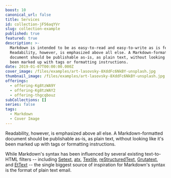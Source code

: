 ```yaml
---
boost: 10
canonical_url: false
title: Services
id: collection-jF56aqYVr
slug: collection-example
published: true
featured: true
description: >-
  Markdown is intended to be as easy-to-read and easy-to-write as is feasible.
  Readability, however, is emphasized above all else. A Markdown-formatted
  document should be publishable as-is, as plain text, without looking like it's
  been marked up with tags or formatting instructions.
date: 2019-01-07T00:00:00.000Z
cover_image: /files/examples/art-lasovsky-8XddFc6NkBY-unsplash.jpg
thumbnail_image: /files/examples/art-lasovsky-8XddFc6NkBY-unsplash.jpg
offerings:
  - offering-Kg8tzWA9Y  
  - offering-Kg8tzWAY2
  - offering-thgcqbouz
subCollections: []
series: false
tags:
  - Markdown
  - Cover Image
---
```


Readability, however, is emphasized above all else. A Markdown-formatted
document should be publishable as-is, as plain text, without looking
like it's been marked up with tags or formatting instructions. 

While Markdown's syntax has been influenced by several existing text-to-HTML filters -- including [Setext](http://docutils.sourceforge.net/mirror/setext.html), [atx](http://www.aaronsw.com/2002/atx/), [Textile](http://textism.com/tools/textile/), [reStructuredText](http://docutils.sourceforge.net/rst.html),
[Grutatext](http://www.triptico.com/software/grutatxt.html), and [EtText](http://ettext.taint.org/doc/) -- the single biggest source of
inspiration for Markdown's syntax is the format of plain text email.


